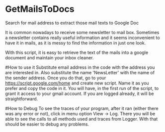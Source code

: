 # GetMailsToDocs
Search for mail address to extract those mail texts to Google Doc

It is common nowadays to receive some newsletter to mail box. Sometimes a newsletter contains really useful information and it seems inconvenient to have it in mails, as it is messy to find the information in just one look.

With this script, it is easy to retrieve the text of the mails into a google document and maintain your inbox cleaner. 

#How to use it
Substitute email address in the code with the address you are interested in. Also substitute the name 'NewsLetter' with the name of the sender address.
Once you do that, go to your https://script.google.com/home and create new script. Name it as you prefer and copy the code in it. You will have, in the first run of the script, to grant it access to your gmail account. If you are logged already, it will be straightforward.

#How to Debug
To see the traces of your program, after it ran (either there was any error or not), click in menu option View -> Log. There you will be able to see the calls to all methods used and traces from Logger. With that should be easier to debug any problems.
